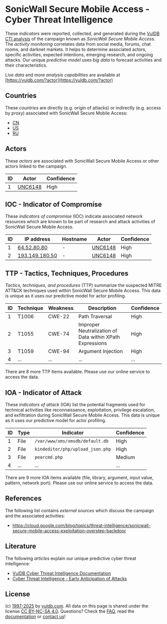 # SonicWall Secure Mobile Access - Cyber Threat Intelligence

These _indicators_ were reported, collected, and generated during the [VulDB CTI analysis](https://vuldb.com/?kb.cti) of the campaign known as _SonicWall Secure Mobile Access_. The _activity monitoring_ correlates data from social media, forums, chat rooms, and darknet markets. It helps to determine associated actors, specific activities, expected intentions, emerging research, and ongoing attacks. Our unique _predictive model_ uses _big data_ to forecast activities and their characteristics.

_Live data_ and more _analysis capabilities_ are available at [https://vuldb.com/?actor](https://vuldb.com/?actor)

## Countries

These _countries_ are directly (e.g. origin of attacks) or indirectly (e.g. access by proxy) associated with SonicWall Secure Mobile Access:

* [CN](https://vuldb.com/?country.cn)
* [US](https://vuldb.com/?country.us)
* [RU](https://vuldb.com/?country.ru)

## Actors

These _actors_ are associated with SonicWall Secure Mobile Access or other actors linked to the campaign.

ID | Actor | Confidence
-- | ----- | ----------
1 | [UNC6148](https://vuldb.com/?actor.unc6148) | High

## IOC - Indicator of Compromise

These _indicators of compromise_ (IOC) indicate associated network resources which are known to be part of research and attack activities of SonicWall Secure Mobile Access.

ID | IP address | Hostname | Actor | Confidence
-- | ---------- | -------- | ----- | ----------
1 | [64.52.80.80](https://vuldb.com/?ip.64.52.80.80) | - | [UNC6148](https://vuldb.com/?actor.unc6148) | High
2 | [193.149.180.50](https://vuldb.com/?ip.193.149.180.50) | - | [UNC6148](https://vuldb.com/?actor.unc6148) | High

## TTP - Tactics, Techniques, Procedures

_Tactics, techniques, and procedures_ (TTP) summarize the suspected MITRE ATT&CK techniques used within SonicWall Secure Mobile Access. This data is unique as it uses our predictive model for actor profiling.

ID | Technique | Weakness | Description | Confidence
-- | --------- | -------- | ----------- | ----------
1 | T1006 | CWE-22 | Path Traversal | High
2 | T1055 | CWE-74 | Improper Neutralization of Data within XPath Expressions | High
3 | T1059 | CWE-94 | Argument Injection | High
4 | ... | ... | ... | ...

There are 8 more TTP items available. Please use our online service to access the data.

## IOA - Indicator of Attack

These _indicators of attack_ (IOA) list the potential fragments used for technical activities like reconnaissance, exploitation, privilege escalation, and exfiltration during SonicWall Secure Mobile Access. This data is unique as it uses our predictive model for actor profiling.

ID | Type | Indicator | Confidence
-- | ---- | --------- | ----------
1 | File | `/var/www/xms/xmsdb/default.db` | High
2 | File | `kindeditor/php/upload_json.php` | High
3 | File | `pearcmd.php` | Medium
4 | ... | ... | ...

There are 9 more IOA items available (file, library, argument, input value, pattern, network port). Please use our online service to access the data.

## References

The following list contains _external sources_ which discuss the campaign and the associated activities:

* https://cloud.google.com/blog/topics/threat-intelligence/sonicwall-secure-mobile-access-exploitation-overstep-backdoor

## Literature

The following _articles_ explain our unique predictive cyber threat intelligence:

* [VulDB Cyber Threat Intelligence Documentation](https://vuldb.com/?kb.cti)
* [Cyber Threat Intelligence - Early Anticipation of Attacks](https://www.scip.ch/en/?labs.20201022)

## License

(c) [1997-2025](https://vuldb.com/?kb.changelog) by [vuldb.com](https://vuldb.com/?kb.about). All data on this page is shared under the license [CC BY-NC-SA 4.0](https://creativecommons.org/licenses/by-nc-sa/4.0/). Questions? Check the [FAQ](https://vuldb.com/?kb.faq), read the [documentation](https://vuldb.com/?kb) or [contact us](https://vuldb.com/?contact)!
